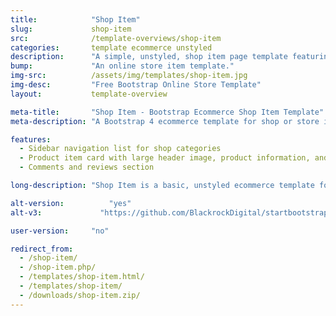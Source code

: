 ```yaml
---
title:            "Shop Item"
slug:             shop-item
src:              /template-overviews/shop-item
categories:       template ecommerce unstyled
description:      "A simple, unstyled, shop item page template featuring Bootstrap snippets from Bootsnipp."
bump:             "An online store item template."
img-src:          /assets/img/templates/shop-item.jpg
img-desc:         "Free Bootstrap Online Store Template"
layout:           template-overview

meta-title:       "Shop Item - Bootstrap Ecommerce Shop Item Template"
meta-description: "A Bootstrap 4 ecommerce template for shop or store items. All Start Bootstrap templates are free to download and open source."

features:
  - Sidebar navigation list for shop categories
  - Product item card with large header image, product information, and reviews
  - Comments and reviews section

long-description: "Shop Item is a basic, unstyled ecommerce template for Bootstrap ecommerce websites. This template can be used to display a single shop item within an online store."

alt-version:		  "yes"
alt-v3:		        "https://github.com/BlackrockDigital/startbootstrap-shop-item/archive/v3.3.7.zip"

user-version:     "no"

redirect_from:
  - /shop-item/
  - /shop-item.php/
  - /templates/shop-item.html/
  - /templates/shop-item/
  - /downloads/shop-item.zip/
---
```

